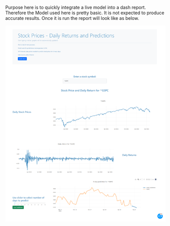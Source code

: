 Purpose here is to quickly integrate a live model into a dash report. Therefore the 
Model used here is pretty basic. It is not expected to produce accurate results. Once it is run the report will look like as below. 

![Dashboard](https://github.com/sonercand/investmentAnalysis/blob/main/dashboardStockPred/dashboard.png.png)
